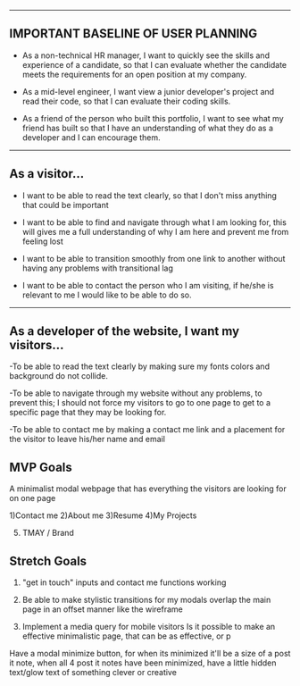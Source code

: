 ------------------------------------
IMPORTANT BASELINE OF USER PLANNING
------------------------------------
- As a non-technical HR manager, I want to quickly see the skills and experience of a candidate, so that I can evaluate whether the candidate meets the requirements for an open position at my company.

- As a mid-level engineer, I want view a junior developer's project and read their code, so that I can evaluate their coding skills.

- As a friend of the person who built this portfolio, I want to see what my friend has built so that I have an understanding of what they do as a developer and I can encourage them.

---------------
As a visitor...
---------------
- I want to be able to read the text clearly, so that I don't miss anything that could be important

- I want to be able to find and navigate through what I am looking for, this will gives me a full understanding of why I am here and    prevent me from feeling lost

- I want to be able to transition smoothly from one link to another without having any problems with transitional lag

- I want to be able to contact the person who I am visiting, if he/she is relevant to me I would like to be able to do so.

-----------------------------------------------------
As a developer of the website, I want my visitors...
-----------------------------------------------------
-To be able to read the text clearly by making sure my fonts colors and background do not collide.

-To be able to navigate through my website without any problems, to prevent this; I should not force my visitors to go to one page to get to a specific page that they may be looking for.

-To be able to contact me by making a contact me link and a placement for the visitor to leave his/her name and email


MVP Goals
----------
A minimalist modal webpage that has everything the visitors are looking for on one page

1)Contact me 
2)About me
3)Resume
4)My Projects

5) TMAY / Brand



Stretch Goals
--------------
1) "get in touch" inputs and contact me functions working

2) Be able to make stylistic transitions for my modals overlap the main page in an offset manner like the wireframe
3) Implement a media query for mobile visitors
Is it possible to make an effective minimalistic page, that can be as effective, or p

Have a modal minimize button, for when its minimized it'll be a size of a post it note, when all 4 post it notes have been minimized, have a little hidden text/glow text of something clever or creative